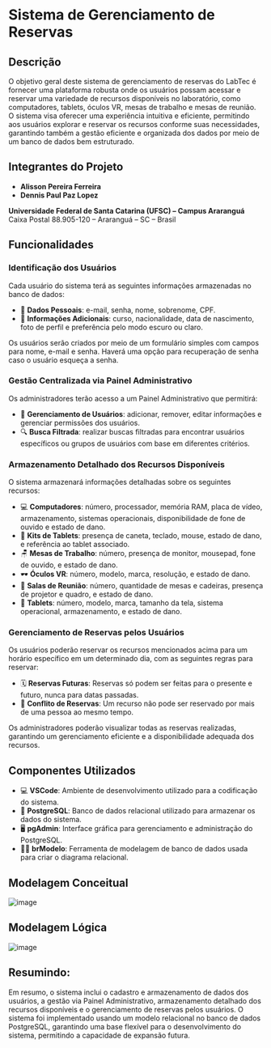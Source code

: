 # Sistema de Gerenciamento de Reservas

## Descrição

O objetivo geral deste sistema de gerenciamento de reservas do LabTec é fornecer uma plataforma robusta onde os usuários possam acessar e reservar uma variedade de recursos disponíveis no laboratório, como computadores, tablets, óculos VR, mesas de trabalho e mesas de reunião. O sistema visa oferecer uma experiência intuitiva e eficiente, permitindo aos usuários explorar e reservar os recursos conforme suas necessidades, garantindo também a gestão eficiente e organizada dos dados por meio de um banco de dados bem estruturado.

## Integrantes do Projeto
- **Alisson Pereira Ferreira**
- **Dennis Paul Paz Lopez**

**Universidade Federal de Santa Catarina (UFSC) – Campus Araranguá**  
Caixa Postal 88.905-120 – Araranguá – SC – Brasil

## Funcionalidades

### Identificação dos Usuários

Cada usuário do sistema terá as seguintes informações armazenadas no banco de dados:

- 📧 **Dados Pessoais**: e-mail, senha, nome, sobrenome, CPF.
- 📝 **Informações Adicionais**: curso, nacionalidade, data de nascimento, foto de perfil e preferência pelo modo escuro ou claro.

Os usuários serão criados por meio de um formulário simples com campos para nome, e-mail e senha. Haverá uma opção para recuperação de senha caso o usuário esqueça a senha.

### Gestão Centralizada via Painel Administrativo

Os administradores terão acesso a um Painel Administrativo que permitirá:

- 👤 **Gerenciamento de Usuários**: adicionar, remover, editar informações e gerenciar permissões dos usuários.
- 🔍 **Busca Filtrada**: realizar buscas filtradas para encontrar usuários específicos ou grupos de usuários com base em diferentes critérios.

### Armazenamento Detalhado dos Recursos Disponíveis

O sistema armazenará informações detalhadas sobre os seguintes recursos:

- 💻 **Computadores**: número, processador, memória RAM, placa de vídeo, armazenamento, sistemas operacionais, disponibilidade de fone de ouvido e estado de dano.
- 📱 **Kits de Tablets**: presença de caneta, teclado, mouse, estado de dano, e referência ao tablet associado.
- 🪑 **Mesas de Trabalho**: número, presença de monitor, mousepad, fone de ouvido, e estado de dano.
- 🕶️ **Óculos VR**: número, modelo, marca, resolução, e estado de dano.
- 🏢 **Salas de Reunião**: número, quantidade de mesas e cadeiras, presença de projetor e quadro, e estado de dano.
- 📲 **Tablets**: número, modelo, marca, tamanho da tela, sistema operacional, armazenamento, e estado de dano.

### Gerenciamento de Reservas pelos Usuários

Os usuários poderão reservar os recursos mencionados acima para um horário específico em um determinado dia, com as seguintes regras para reservar:

- 🗓️ **Reservas Futuras**: Reservas só podem ser feitas para o presente e futuro, nunca para datas passadas.
- 🚫 **Conflito de Reservas**: Um recurso não pode ser reservado por mais de uma pessoa ao mesmo tempo.

Os administradores poderão visualizar todas as reservas realizadas, garantindo um gerenciamento eficiente e a disponibilidade adequada dos recursos.

## Componentes Utilizados

- 💻 **VSCode**: Ambiente de desenvolvimento utilizado para a codificação do sistema.
- 🐘 **PostgreSQL**: Banco de dados relacional utilizado para armazenar os dados do sistema.
- 🖥️ **pgAdmin**: Interface gráfica para gerenciamento e administração do PostgreSQL.
- 🧑‍💻 **brModelo**: Ferramenta de modelagem de banco de dados usada para criar o diagrama relacional.

## Modelagem Conceitual

![image](https://github.com/user-attachments/assets/f240b36e-814c-4292-8ed5-3c2f9a0fbeef)

## Modelagem Lógica

![image](https://github.com/user-attachments/assets/0055af30-4e02-4f37-87d2-6eb70d4362ae)

## **Resumindo:**  

Em resumo, o sistema inclui o cadastro e armazenamento de dados dos usuários, a gestão via Painel Administrativo, armazenamento detalhado dos recursos disponíveis e o gerenciamento de reservas pelos usuários. O sistema foi implementado usando um modelo relacional no banco de dados PostgreSQL, garantindo uma base flexível para o desenvolvimento do sistema, permitindo a capacidade de expansão futura.
